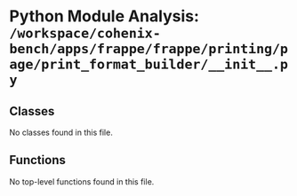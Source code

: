# Python Module Analysis: `/workspace/cohenix-bench/apps/frappe/frappe/printing/page/print_format_builder/__init__.py`

## Classes

No classes found in this file.


## Functions

No top-level functions found in this file.
